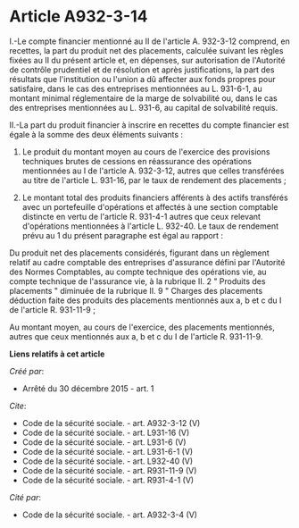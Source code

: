 # Article A932-3-14

I.-Le compte financier mentionné au II de l'article A. 932-3-12 comprend, en recettes, la part du produit net des placements,
calculée suivant les règles fixées au II du présent article et, en dépenses, sur autorisation de l'Autorité de contrôle
prudentiel et de résolution et après justifications, la part des résultats que l'institution ou l'union a dû affecter aux
fonds propres pour satisfaire, dans le cas des entreprises mentionnées au L. 931-6-1, au montant minimal réglementaire de la
marge de solvabilité ou, dans le cas des entreprises mentionnées au L. 931-6, au capital de solvabilité requis. 

II.-La part du produit financier à inscrire en recettes du compte financier est égale à la somme des deux éléments
suivants : 

1. Le produit du montant moyen au cours de l'exercice des provisions techniques brutes de cessions en réassurance des
opérations mentionnées au I de l'article A. 932-3-12, autres que celles transférées au titre de l'article L. 931-16, par le
taux de rendement des placements ; 

2. Le montant total des produits financiers afférents à des actifs transférés avec un portefeuille d'opérations et affectés à
une section comptable distincte en vertu de l'article R. 931-4-1 autres que ceux relevant d'opérations mentionnées à
l'article L. 932-40. Le taux de rendement prévu au 1 du présent paragraphe est égal au rapport : 

Du produit net des placements considérés, figurant dans un règlement relatif au cadre comptable des entreprises d'assurance
défini par l'Autorité des Normes Comptables, au compte technique des opérations vie, au compte technique de l'assurance vie,
à la rubrique II. 2 " Produits des placements " diminuée de la rubrique II. 9 " Charges des placements déduction faite des
produits des placements mentionnés aux a, b et c du I de l'article R. 931-11-9 ; 

Au montant moyen, au cours de l'exercice, des placements mentionnés, autres que ceux mentionnés aux a, b et c du I de
l'article R. 931-11-9.

**Liens relatifs à cet article**

_Créé par_:

  - Arrêté du 30 décembre 2015 - art. 1

_Cite_:

  - Code de la sécurité sociale. - art. A932-3-12 (V)
  - Code de la sécurité sociale. - art. L931-16 (V)
  - Code de la sécurité sociale. - art. L931-6 (V)
  - Code de la sécurité sociale. - art. L931-6-1 (V)
  - Code de la sécurité sociale. - art. L932-40 (V)
  - Code de la sécurité sociale. - art. R931-11-9 (V)
  - Code de la sécurité sociale. - art. R931-4-1 (V)

_Cité par_:

  - Code de la sécurité sociale. - art. A932-3-4 (V)
